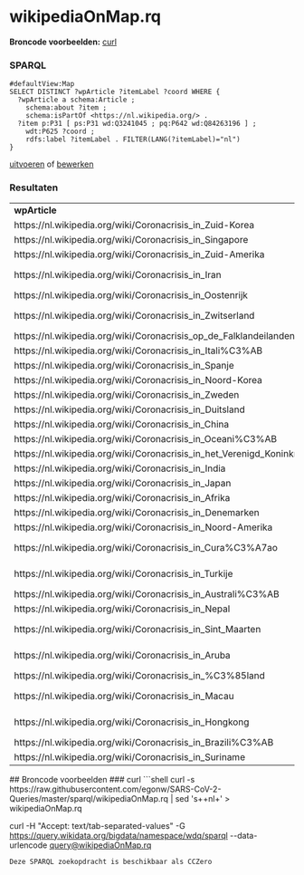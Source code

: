 # wikipediaOnMap.rq
**Broncode voorbeelden:** [curl](#curl)
### SPARQL
```sparql
#defaultView:Map
SELECT DISTINCT ?wpArticle ?itemLabel ?coord WHERE {
  ?wpArticle a schema:Article ;
    schema:about ?item ;
    schema:isPartOf <https://nl.wikipedia.org/> .
  ?item p:P31 [ ps:P31 wd:Q3241045 ; pq:P642 wd:Q84263196 ] ;
    wdt:P625 ?coord ;
    rdfs:label ?itemLabel . FILTER(LANG(?itemLabel)="nl")
}
```
[uitvoeren](https://query.wikidata.org/embed.html#%23defaultView%3AMap%0ASELECT%20DISTINCT%20%3FwpArticle%20%3FitemLabel%20%3Fcoord%20WHERE%20%7B%0A%20%20%3FwpArticle%20a%20schema%3AArticle%20%3B%0A%20%20%20%20schema%3Aabout%20%3Fitem%20%3B%0A%20%20%20%20schema%3AisPartOf%20%3Chttps%3A%2F%2Fnl.wikipedia.org%2F%3E%20.%0A%20%20%3Fitem%20p%3AP31%20%5B%20ps%3AP31%20wd%3AQ3241045%20%3B%20pq%3AP642%20wd%3AQ84263196%20%5D%20%3B%0A%20%20%20%20wdt%3AP625%20%3Fcoord%20%3B%0A%20%20%20%20rdfs%3Alabel%20%3FitemLabel%20.%20FILTER%28LANG%28%3FitemLabel%29%3D%22nl%22%29%0A%7D%0A) of [bewerken](https://query.wikidata.org/#%23defaultView%3AMap%0ASELECT%20DISTINCT%20%3FwpArticle%20%3FitemLabel%20%3Fcoord%20WHERE%20%7B%0A%20%20%3FwpArticle%20a%20schema%3AArticle%20%3B%0A%20%20%20%20schema%3Aabout%20%3Fitem%20%3B%0A%20%20%20%20schema%3AisPartOf%20%3Chttps%3A%2F%2Fnl.wikipedia.org%2F%3E%20.%0A%20%20%3Fitem%20p%3AP31%20%5B%20ps%3AP31%20wd%3AQ3241045%20%3B%20pq%3AP642%20wd%3AQ84263196%20%5D%20%3B%0A%20%20%20%20wdt%3AP625%20%3Fcoord%20%3B%0A%20%20%20%20rdfs%3Alabel%20%3FitemLabel%20.%20FILTER%28LANG%28%3FitemLabel%29%3D%22nl%22%29%0A%7D%0A)


### Resultaten
<table>
  <tr>
    <td><b>wpArticle</b></td>
    <td><b>coord</b></td>
  </tr>
  <tr>
    <td>https://nl.wikipedia.org/wiki/Coronacrisis_in_Zuid-Korea</td>
    <td>Point(128.0 36.0)</td>
  </tr>
  <tr>
    <td>https://nl.wikipedia.org/wiki/Coronacrisis_in_Singapore</td>
    <td>Point(103.8 1.3)</td>
  </tr>
  <tr>
    <td>https://nl.wikipedia.org/wiki/Coronacrisis_in_Zuid-Amerika</td>
    <td>Point(-59.0 -21.0)</td>
  </tr>
  <tr>
    <td>https://nl.wikipedia.org/wiki/Coronacrisis_in_Iran</td>
    <td>Point(53.688046 32.427908)</td>
  </tr>
  <tr>
    <td>https://nl.wikipedia.org/wiki/Coronacrisis_in_Oostenrijk</td>
    <td>Point(14.0 48.0)</td>
  </tr>
  <tr>
    <td>https://nl.wikipedia.org/wiki/Coronacrisis_in_Zwitserland</td>
    <td>Point(8.231973055 46.798561944)</td>
  </tr>
  <tr>
    <td>https://nl.wikipedia.org/wiki/Coronacrisis_op_de_Falklandeilanden</td>
    <td>Point(-59.0 -51.8)</td>
  </tr>
  <tr>
    <td>https://nl.wikipedia.org/wiki/Coronacrisis_in_Itali%C3%AB</td>
    <td>Point(12.5 42.5)</td>
  </tr>
  <tr>
    <td>https://nl.wikipedia.org/wiki/Coronacrisis_in_Spanje</td>
    <td>Point(-3.0 40.0)</td>
  </tr>
  <tr>
    <td>https://nl.wikipedia.org/wiki/Coronacrisis_in_Noord-Korea</td>
    <td>Point(127.0 40.0)</td>
  </tr>
  <tr>
    <td>https://nl.wikipedia.org/wiki/Coronacrisis_in_Zweden</td>
    <td>Point(15.0 61.0)</td>
  </tr>
  <tr>
    <td>https://nl.wikipedia.org/wiki/Coronacrisis_in_Duitsland</td>
    <td>Point(10.0 51.0)</td>
  </tr>
  <tr>
    <td>https://nl.wikipedia.org/wiki/Coronacrisis_in_China</td>
    <td>Point(103.0 35.0)</td>
  </tr>
  <tr>
    <td>https://nl.wikipedia.org/wiki/Coronacrisis_in_Oceani%C3%AB</td>
    <td>Point(166.0 -21.0)</td>
  </tr>
  <tr>
    <td>https://nl.wikipedia.org/wiki/Coronacrisis_in_het_Verenigd_Koninkrijk</td>
    <td>Point(-2.0 54.6)</td>
  </tr>
  <tr>
    <td>https://nl.wikipedia.org/wiki/Coronacrisis_in_India</td>
    <td>Point(77.0 22.0)</td>
  </tr>
  <tr>
    <td>https://nl.wikipedia.org/wiki/Coronacrisis_in_Japan</td>
    <td>Point(136.0 35.0)</td>
  </tr>
  <tr>
    <td>https://nl.wikipedia.org/wiki/Coronacrisis_in_Afrika</td>
    <td>Point(17.0 1.0)</td>
  </tr>
  <tr>
    <td>https://nl.wikipedia.org/wiki/Coronacrisis_in_Denemarken</td>
    <td>Point(10.0 56.0)</td>
  </tr>
  <tr>
    <td>https://nl.wikipedia.org/wiki/Coronacrisis_in_Noord-Amerika</td>
    <td>Point(-105.0 47.0)</td>
  </tr>
  <tr>
    <td>https://nl.wikipedia.org/wiki/Coronacrisis_in_Cura%C3%A7ao</td>
    <td>Point(-68.966666666 12.166666666)</td>
  </tr>
  <tr>
    <td>https://nl.wikipedia.org/wiki/Coronacrisis_in_Turkije</td>
    <td>Point(35.243322 38.963745)</td>
  </tr>
  <tr>
    <td>https://nl.wikipedia.org/wiki/Coronacrisis_in_Australi%C3%AB</td>
    <td>Point(137.0 -28.0)</td>
  </tr>
  <tr>
    <td>https://nl.wikipedia.org/wiki/Coronacrisis_in_Nepal</td>
    <td>Point(84.0 28.0)</td>
  </tr>
  <tr>
    <td>https://nl.wikipedia.org/wiki/Coronacrisis_in_Sint_Maarten</td>
    <td>Point(-63.067777777 18.031944444)</td>
  </tr>
  <tr>
    <td>https://nl.wikipedia.org/wiki/Coronacrisis_in_Aruba</td>
    <td>Point(-69.974166666 12.511111111)</td>
  </tr>
  <tr>
    <td>https://nl.wikipedia.org/wiki/Coronacrisis_in_%C3%85land</td>
    <td>Point(20.0 60.25)</td>
  </tr>
  <tr>
    <td>https://nl.wikipedia.org/wiki/Coronacrisis_in_Macau</td>
    <td>Point(113.55 22.166666666)</td>
  </tr>
  <tr>
    <td>https://nl.wikipedia.org/wiki/Coronacrisis_in_Hongkong</td>
    <td>Point(114.166666666 22.283333333)</td>
  </tr>
  <tr>
    <td>https://nl.wikipedia.org/wiki/Coronacrisis_in_Brazili%C3%AB</td>
    <td>Point(-53.0 -14.0)</td>
  </tr>
  <tr>
    <td>https://nl.wikipedia.org/wiki/Coronacrisis_in_Suriname</td>
    <td>Point(-56.0 4.0)</td>
  </tr>
</table>
## Broncode voorbeelden
### curl
```shell
curl -s https://raw.githubusercontent.com/egonw/SARS-CoV-2-Queries/master/sparql/wikipediaOnMap.rq | sed 's+<lang/>+nl+' > wikipediaOnMap.rq

curl -H "Accept: text/tab-separated-values" -G https://query.wikidata.org/bigdata/namespace/wdq/sparql --data-urlencode query@wikipediaOnMap.rq
```
Deze SPARQL zoekopdracht is beschikbaar als CCZero
